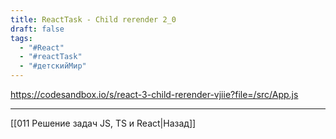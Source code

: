 ```yaml
---
title: ReactTask - Child rerender 2_0
draft: false
tags:
  - "#React"
  - "#reactTask"
  - "#детскийМир"
---
```


https://codesandbox.io/s/react-3-child-rerender-vjiie?file=/src/App.js

___

[[011 Решение задач JS, TS и React|Назад]]